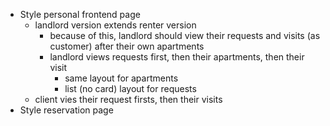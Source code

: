 - Style personal frontend page
  - landlord version extends renter version
    - because of this, landlord should view their requests and visits (as customer) after their own apartments
    - landlord views requests first, then their apartments, then their visit
      - same layout for apartments
      - list (no card) layout for requests
  - client vies their request firsts, then their visits
- Style reservation page